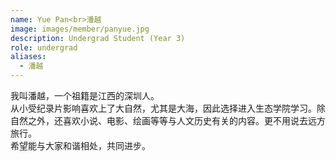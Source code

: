 ```yaml
---
name: Yue Pan<br>潘越
image: images/member/panyue.jpg
description: Undergrad Student (Year 3)
role: undergrad
aliases:
  - 潘越
---
```


<centre>
我叫潘越，一个祖籍是江西的深圳人。<br>
从小受纪录片影响喜欢上了大自然，尤其是大海，因此选择进入生态学院学习。除自然之外，还喜欢小说、电影、绘画等等与人文历史有关的内容。更不用说去远方旅行。<br>
希望能与大家和谐相处，共同进步。<br>
</centre>
